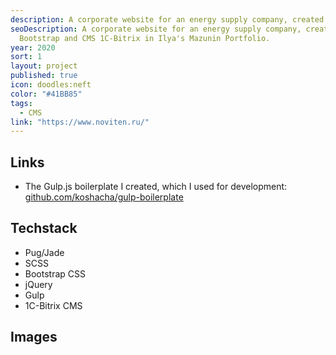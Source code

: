 ```yaml
---
description: A corporate website for an energy supply company, created with Bootstrap and CMS 1C-Bitrix.
seoDescription: A corporate website for an energy supply company, created with
  Bootstrap and CMS 1C-Bitrix in Ilya's Mazunin Portfolio.
year: 2020
sort: 1
layout: project
published: true
icon: doodles:neft
color: "#41BB85"
tags:
  - CMS
link: "https://www.noviten.ru/"
---
```


## Links

- The Gulp.js boilerplate I created, which I used for development: [github.com/koshacha/gulp-boilerplate](https://github.com/koshacha/gulp-boilerplate)

## Techstack

- Pug/Jade
- SCSS
- Bootstrap CSS
- jQuery
- Gulp
- 1C-Bitrix CMS

## Images

